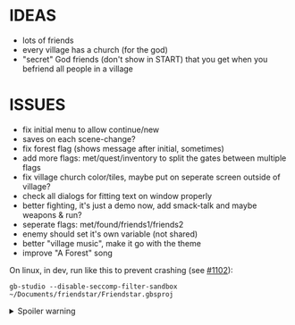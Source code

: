 # IDEAS

- lots of friends
- every village has a church (for the god)
- "secret" God friends (don't show in START) that you get when you befriend all people in a village

# ISSUES

- fix initial menu to allow continue/new
- saves on each scene-change?
- fix forest flag (shows message after initial, sometimes)
- add more flags: met/quest/inventory to split the gates between multiple flags
- fix village church color/tiles, maybe put on seperate screen outside of village?
- check all dialogs for fitting text on window properly
- better fighting, it's just a demo now, add smack-talk and maybe weapons & run?
- seperate flags: met/found/friends1/friends2
- enemy should set it's own variable (not shared)
- better "village music", make it go with the theme
- improve "A Forest" song

On linux, in dev, run like this to prevent crashing (see [#1102](https://github.com/chrismaltby/gb-studio/issues/1102)):

```
gb-studio --disable-seccomp-filter-sandbox ~/Documents/friendstar/Friendstar.gbsproj
```



<details>
  <summary>Spoiler warning</summary>
 
# GODS

- fire - desert
- water - snowy
- earth - forest
- wind - holy

- Each god will give you differnt conversations in churches.
- If you get a god for a village all doors are open

# ENDGAME

Must have all the gods (every friend in game) and they will battle some big enemy for you.


# FRIENDS

## David

- Lives in Forest Village.
- No quest, just talk to them.


## Sandra

## Simon

## Bella

## Oreo

## Inky

- Lives in Forest Village.
- Get lost synth (well)
- Friend them to get a new village music track?
- 1 friend to open door.
- BUG: get synth first, then meet, it deletes
- BUG: synth should show in house after you talk to Inky (as an indicator you completed quest)


## Alijah

## Riley

## Angel

- Missing kid
- 3 friends to open door
- kid should be in house to indicate quest is completed
- BUG: her door doesn't open at same time as James (it should)

## Danny

- Lives in Forest Village.
- 5 friends to friend her.
- Computer should show as indicator that you are friends, use it to save


## Mason

## Bobby

## Charlie

## James

- Wants a turnip for dinner.
- Must fight turnip in hole, in forest
- better fighting would maybe be better (inventory, stats, etc) but I also like the simple "anyone can fight, just don't give up" approach
- 2 friends to open door
- BUG: if you kill turnip first, he doesn't get it
- BUG: turnip should show in house after you talk to Inky (as an indicator you completed quest)

## Mike

## Tim

## Emily

## Kristin

## Josh

## Sara

## Wade

## Liz

## Steve

## Laura

## Nicole

## Anne

## Donna



# WALKTHROUGH

- start in forest
- friend David ion Forest Village
- get Inky's synth, talk to them to friend
- talk to James, fight turnip, talk to James
- talk to Angel, talk to batman-kid in forest ("I am the night!"), convince him to go with you ("there is a crime happening in village...") talk to Angel
  
</details>

